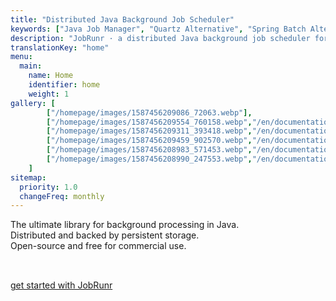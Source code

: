 ```yaml
---
title: "Distributed Java Background Job Scheduler"
keywords: ["Java Job Manager", "Quartz Alternative", "Spring Batch Alternative", "Distributed Java Job Processing", "Background Job Scheduling", "java scheduler", "java cron", "job runner", "jobrunner"]
description: "JobRunr · a distributed Java background job scheduler for your microservice architecture"
translationKey: "home"
menu: 
  main: 
    name: Home
    identifier: home
    weight: 1
gallery: [
        ["/homepage/images/1587456209086_72063.webp"],
        ["/homepage/images/1587456209554_760158.webp","/en/documentation/background-methods/dashboard/", "An overview of all jobs"], 
        ["/homepage/images/1587456209311_393418.webp","/en/documentation/background-methods/dashboard/", "A succeeded job"], 
        ["/homepage/images/1587456209459_902570.webp","/en/documentation/background-methods/dashboard/", "A failed job"], 
        ["/homepage/images/1587456208983_571453.webp","/en/documentation/background-methods/dashboard/", "Recurring jobs overview"], 
        ["/homepage/images/1587456208990_247553.webp","/en/documentation/background-methods/dashboard/", "Background job servers overview"], 
    ]
sitemap:
  priority: 1.0
  changeFreq: monthly
---
```

The ultimate library for background processing in Java.<br/>
Distributed and backed by persistent storage.  
Open-source and free for commercial use.
<div style="display: flex;">
    <a href="/en/guides" class="btn btn-purple btn-lg" style="display: inline-block; height: 45px; margin-right: 1rem; margin-top: 2rem;">
        get started with JobRunr
    </a>
</div>

[//]: <> (To change any of the blocks on the homepage, go to https://github.com/jobrunr/website/tree/master/content/en/homepage)
